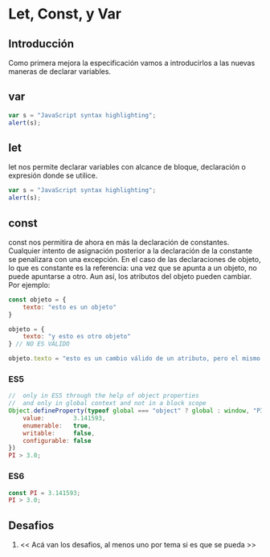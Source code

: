 # Let, Const, y Var

## Introducción

Como primera mejora la especificación vamos a introducirlos a las nuevas maneras de declarar variables.

## var

```javascript
var s = "JavaScript syntax highlighting";
alert(s);
```

## let

let nos permite declarar variables con alcance de bloque, declaración o expresión donde se utilice.

```javascript
var s = "JavaScript syntax highlighting";
alert(s);
```

## const

const nos permitira de ahora en más la declaración de constantes. Cualquier intento de asignación posterior a la declaración
de la constante se penalizara con una excepción. En el caso de las declaraciones de objeto, lo que es constante es la referencia: una vez que se apunta a un objeto, no puede apuntarse a otro. Aun así, los atributos del objeto pueden cambiar. Por ejemplo:

```javascript
const objeto = {
    texto: "esto es un objeto"
}

objeto = {
    texto: "y esto es otro objeto"
} // NO ES VÁLIDO

objeto.texto = "esto es un cambio válido de un atributo, pero el mismo objeto" // VÁLIDO
```

### ES5

```javascript
//  only in ES5 through the help of object properties
//  and only in global context and not in a block scope
Object.defineProperty(typeof global === "object" ? global : window, "PI", {
    value:        3.141593,
    enumerable:   true,
    writable:     false,
    configurable: false
})
PI > 3.0;
```

### ES6

```javascript
const PI = 3.141593;
PI > 3.0;
```

## Desafios

1. << Acá van los desafios, al menos uno por tema si es que se pueda >>
